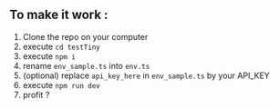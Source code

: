 ## To make it work :

1. Clone the repo on your computer
2. execute `cd testTiny`
3. execute `npm i`
4. rename `env_sample.ts` into `env.ts`
5. (optional) replace `api_key_here` in `env_sample.ts` by your API_KEY
6. execute `npm run dev`
7. profit ?
